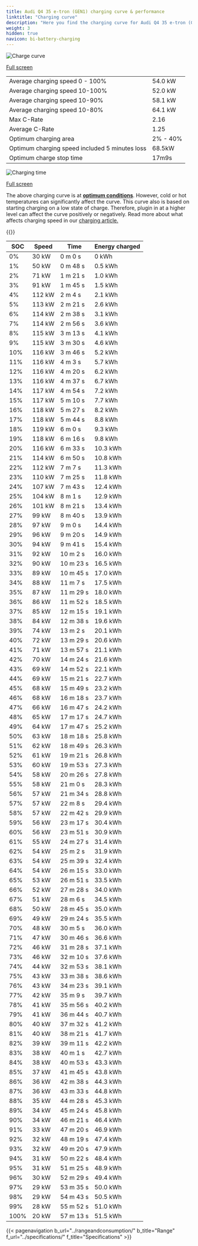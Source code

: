 ```yaml
---
title: Audi Q4 35 e-tron (GEN1) charging curve & performance
linktitle: "Charging curve"
description: "Here you find the charging curve for Audi Q4 35 e-tron (GEN1)."
weight: 3
hidden: true
navicon: bi-battery-charging
---
```

<!-- markdownlint-disable MD033 -->
<img src="/images/models/audi/q4_e-tron/q4_35_e-tron_gen1/chargingcurve.svg" alt="Charge curve" class="img-fluid">

[Full screen](/images/models/audi/q4_e-tron/q4_35_e-tron_gen1/chargingcurve.svg)


<table class="table table-striped border">
<tbody>
<tr>
<td>Average charging speed 0 - 100%</td><td>54.0 kW</td>
</tr>
<tr>
<td>Average charging speed 10-100%</td><td>52.0 kW</td>
</tr>
<tr>
<td>Average charging speed 10-90%</td><td>58.1 kW</td>
</tr>
<tr>
<td>Average charging speed 10-80%</td><td>64.1 kW</td>
</tr>
<tr>
<td>Max C-Rate</td><td>2.16</td>
</tr>
<tr>
<td>Average C-Rate</td><td>1.25</td>
</tr>
<tr>
<td>Optimum charging area</td><td>2% - 40%</td>
</tr>
<tr>
<td>Optimum charging speed included 5 minutes loss</td><td>68.5kW</td>
</tr>
<tr>
<td>Optimum charge stop time</td><td>17m9s</td>
</tr>
</tbody>
</table>
<img src="/images/models/audi/q4_e-tron/q4_35_e-tron_gen1/chargingtime.svg" alt="Charging time" class="img-fluid">

[Full screen](/images/models/audi/q4_e-tron/q4_35_e-tron_gen1/chargingtime.svg)


The above charging curve is at **[optimum conditions](../../../../../technology/battery/charging/#temperature)**. However, cold or hot temperatures can significantly affect the curve. This curve also is based on starting charging on a low state of charge. Therefore, plugin in at a higher level can affect the curve positively or negatively. Read more about what affects charging speed in our [charging article.](../../../../../technology/battery/charging/)


{{<evkxdisplayaddarticle />}}
<table class="table table-striped border">
<thead>
<tr><th>SOC</th><th>Speed</th><th>Time</th><th>Energy charged</th></tr>
</thead>
<tbody>
<tr>
<td>0%</td><td>30 kW</td><td> 0 m 0 s </td><td>0 kWh </td>
</tr>
<tr>
<td>1%</td><td>50 kW</td><td> 0 m 48 s </td><td>0.5 kWh </td>
</tr>
<tr>
<td>2%</td><td>71 kW</td><td> 1 m 21 s </td><td>1.0 kWh </td>
</tr>
<tr>
<td>3%</td><td>91 kW</td><td> 1 m 45 s </td><td>1.5 kWh </td>
</tr>
<tr>
<td>4%</td><td>112 kW</td><td> 2 m 4 s </td><td>2.1 kWh </td>
</tr>
<tr>
<td>5%</td><td>113 kW</td><td> 2 m 21 s </td><td>2.6 kWh </td>
</tr>
<tr>
<td>6%</td><td>114 kW</td><td> 2 m 38 s </td><td>3.1 kWh </td>
</tr>
<tr>
<td>7%</td><td>114 kW</td><td> 2 m 56 s </td><td>3.6 kWh </td>
</tr>
<tr>
<td>8%</td><td>115 kW</td><td> 3 m 13 s </td><td>4.1 kWh </td>
</tr>
<tr>
<td>9%</td><td>115 kW</td><td> 3 m 30 s </td><td>4.6 kWh </td>
</tr>
<tr>
<td>10%</td><td>116 kW</td><td> 3 m 46 s </td><td>5.2 kWh </td>
</tr>
<tr>
<td>11%</td><td>116 kW</td><td> 4 m 3 s </td><td>5.7 kWh </td>
</tr>
<tr>
<td>12%</td><td>116 kW</td><td> 4 m 20 s </td><td>6.2 kWh </td>
</tr>
<tr>
<td>13%</td><td>116 kW</td><td> 4 m 37 s </td><td>6.7 kWh </td>
</tr>
<tr>
<td>14%</td><td>117 kW</td><td> 4 m 54 s </td><td>7.2 kWh </td>
</tr>
<tr>
<td>15%</td><td>117 kW</td><td> 5 m 10 s </td><td>7.7 kWh </td>
</tr>
<tr>
<td>16%</td><td>118 kW</td><td> 5 m 27 s </td><td>8.2 kWh </td>
</tr>
<tr>
<td>17%</td><td>118 kW</td><td> 5 m 44 s </td><td>8.8 kWh </td>
</tr>
<tr>
<td>18%</td><td>119 kW</td><td> 6 m 0 s </td><td>9.3 kWh </td>
</tr>
<tr>
<td>19%</td><td>118 kW</td><td> 6 m 16 s </td><td>9.8 kWh </td>
</tr>
<tr>
<td>20%</td><td>116 kW</td><td> 6 m 33 s </td><td>10.3 kWh </td>
</tr>
<tr>
<td>21%</td><td>114 kW</td><td> 6 m 50 s </td><td>10.8 kWh </td>
</tr>
<tr>
<td>22%</td><td>112 kW</td><td> 7 m 7 s </td><td>11.3 kWh </td>
</tr>
<tr>
<td>23%</td><td>110 kW</td><td> 7 m 25 s </td><td>11.8 kWh </td>
</tr>
<tr>
<td>24%</td><td>107 kW</td><td> 7 m 43 s </td><td>12.4 kWh </td>
</tr>
<tr>
<td>25%</td><td>104 kW</td><td> 8 m 1 s </td><td>12.9 kWh </td>
</tr>
<tr>
<td>26%</td><td>101 kW</td><td> 8 m 21 s </td><td>13.4 kWh </td>
</tr>
<tr>
<td>27%</td><td>99 kW</td><td> 8 m 40 s </td><td>13.9 kWh </td>
</tr>
<tr>
<td>28%</td><td>97 kW</td><td> 9 m 0 s </td><td>14.4 kWh </td>
</tr>
<tr>
<td>29%</td><td>96 kW</td><td> 9 m 20 s </td><td>14.9 kWh </td>
</tr>
<tr>
<td>30%</td><td>94 kW</td><td> 9 m 41 s </td><td>15.4 kWh </td>
</tr>
<tr>
<td>31%</td><td>92 kW</td><td> 10 m 2 s </td><td>16.0 kWh </td>
</tr>
<tr>
<td>32%</td><td>90 kW</td><td> 10 m 23 s </td><td>16.5 kWh </td>
</tr>
<tr>
<td>33%</td><td>89 kW</td><td> 10 m 45 s </td><td>17.0 kWh </td>
</tr>
<tr>
<td>34%</td><td>88 kW</td><td> 11 m 7 s </td><td>17.5 kWh </td>
</tr>
<tr>
<td>35%</td><td>87 kW</td><td> 11 m 29 s </td><td>18.0 kWh </td>
</tr>
<tr>
<td>36%</td><td>86 kW</td><td> 11 m 52 s </td><td>18.5 kWh </td>
</tr>
<tr>
<td>37%</td><td>85 kW</td><td> 12 m 15 s </td><td>19.1 kWh </td>
</tr>
<tr>
<td>38%</td><td>84 kW</td><td> 12 m 38 s </td><td>19.6 kWh </td>
</tr>
<tr>
<td>39%</td><td>74 kW</td><td> 13 m 2 s </td><td>20.1 kWh </td>
</tr>
<tr>
<td>40%</td><td>72 kW</td><td> 13 m 29 s </td><td>20.6 kWh </td>
</tr>
<tr>
<td>41%</td><td>71 kW</td><td> 13 m 57 s </td><td>21.1 kWh </td>
</tr>
<tr>
<td>42%</td><td>70 kW</td><td> 14 m 24 s </td><td>21.6 kWh </td>
</tr>
<tr>
<td>43%</td><td>69 kW</td><td> 14 m 52 s </td><td>22.1 kWh </td>
</tr>
<tr>
<td>44%</td><td>69 kW</td><td> 15 m 21 s </td><td>22.7 kWh </td>
</tr>
<tr>
<td>45%</td><td>68 kW</td><td> 15 m 49 s </td><td>23.2 kWh </td>
</tr>
<tr>
<td>46%</td><td>68 kW</td><td> 16 m 18 s </td><td>23.7 kWh </td>
</tr>
<tr>
<td>47%</td><td>66 kW</td><td> 16 m 47 s </td><td>24.2 kWh </td>
</tr>
<tr>
<td>48%</td><td>65 kW</td><td> 17 m 17 s </td><td>24.7 kWh </td>
</tr>
<tr>
<td>49%</td><td>64 kW</td><td> 17 m 47 s </td><td>25.2 kWh </td>
</tr>
<tr>
<td>50%</td><td>63 kW</td><td> 18 m 18 s </td><td>25.8 kWh </td>
</tr>
<tr>
<td>51%</td><td>62 kW</td><td> 18 m 49 s </td><td>26.3 kWh </td>
</tr>
<tr>
<td>52%</td><td>61 kW</td><td> 19 m 21 s </td><td>26.8 kWh </td>
</tr>
<tr>
<td>53%</td><td>60 kW</td><td> 19 m 53 s </td><td>27.3 kWh </td>
</tr>
<tr>
<td>54%</td><td>58 kW</td><td> 20 m 26 s </td><td>27.8 kWh </td>
</tr>
<tr>
<td>55%</td><td>58 kW</td><td> 21 m 0 s </td><td>28.3 kWh </td>
</tr>
<tr>
<td>56%</td><td>57 kW</td><td> 21 m 34 s </td><td>28.8 kWh </td>
</tr>
<tr>
<td>57%</td><td>57 kW</td><td> 22 m 8 s </td><td>29.4 kWh </td>
</tr>
<tr>
<td>58%</td><td>57 kW</td><td> 22 m 42 s </td><td>29.9 kWh </td>
</tr>
<tr>
<td>59%</td><td>56 kW</td><td> 23 m 17 s </td><td>30.4 kWh </td>
</tr>
<tr>
<td>60%</td><td>56 kW</td><td> 23 m 51 s </td><td>30.9 kWh </td>
</tr>
<tr>
<td>61%</td><td>55 kW</td><td> 24 m 27 s </td><td>31.4 kWh </td>
</tr>
<tr>
<td>62%</td><td>54 kW</td><td> 25 m 2 s </td><td>31.9 kWh </td>
</tr>
<tr>
<td>63%</td><td>54 kW</td><td> 25 m 39 s </td><td>32.4 kWh </td>
</tr>
<tr>
<td>64%</td><td>54 kW</td><td> 26 m 15 s </td><td>33.0 kWh </td>
</tr>
<tr>
<td>65%</td><td>53 kW</td><td> 26 m 51 s </td><td>33.5 kWh </td>
</tr>
<tr>
<td>66%</td><td>52 kW</td><td> 27 m 28 s </td><td>34.0 kWh </td>
</tr>
<tr>
<td>67%</td><td>51 kW</td><td> 28 m 6 s </td><td>34.5 kWh </td>
</tr>
<tr>
<td>68%</td><td>50 kW</td><td> 28 m 45 s </td><td>35.0 kWh </td>
</tr>
<tr>
<td>69%</td><td>49 kW</td><td> 29 m 24 s </td><td>35.5 kWh </td>
</tr>
<tr>
<td>70%</td><td>48 kW</td><td> 30 m 5 s </td><td>36.0 kWh </td>
</tr>
<tr>
<td>71%</td><td>47 kW</td><td> 30 m 46 s </td><td>36.6 kWh </td>
</tr>
<tr>
<td>72%</td><td>46 kW</td><td> 31 m 28 s </td><td>37.1 kWh </td>
</tr>
<tr>
<td>73%</td><td>46 kW</td><td> 32 m 10 s </td><td>37.6 kWh </td>
</tr>
<tr>
<td>74%</td><td>44 kW</td><td> 32 m 53 s </td><td>38.1 kWh </td>
</tr>
<tr>
<td>75%</td><td>43 kW</td><td> 33 m 38 s </td><td>38.6 kWh </td>
</tr>
<tr>
<td>76%</td><td>43 kW</td><td> 34 m 23 s </td><td>39.1 kWh </td>
</tr>
<tr>
<td>77%</td><td>42 kW</td><td> 35 m 9 s </td><td>39.7 kWh </td>
</tr>
<tr>
<td>78%</td><td>41 kW</td><td> 35 m 56 s </td><td>40.2 kWh </td>
</tr>
<tr>
<td>79%</td><td>41 kW</td><td> 36 m 44 s </td><td>40.7 kWh </td>
</tr>
<tr>
<td>80%</td><td>40 kW</td><td> 37 m 32 s </td><td>41.2 kWh </td>
</tr>
<tr>
<td>81%</td><td>40 kW</td><td> 38 m 21 s </td><td>41.7 kWh </td>
</tr>
<tr>
<td>82%</td><td>39 kW</td><td> 39 m 11 s </td><td>42.2 kWh </td>
</tr>
<tr>
<td>83%</td><td>38 kW</td><td> 40 m 1 s </td><td>42.7 kWh </td>
</tr>
<tr>
<td>84%</td><td>38 kW</td><td> 40 m 53 s </td><td>43.3 kWh </td>
</tr>
<tr>
<td>85%</td><td>37 kW</td><td> 41 m 45 s </td><td>43.8 kWh </td>
</tr>
<tr>
<td>86%</td><td>36 kW</td><td> 42 m 38 s </td><td>44.3 kWh </td>
</tr>
<tr>
<td>87%</td><td>36 kW</td><td> 43 m 33 s </td><td>44.8 kWh </td>
</tr>
<tr>
<td>88%</td><td>35 kW</td><td> 44 m 28 s </td><td>45.3 kWh </td>
</tr>
<tr>
<td>89%</td><td>34 kW</td><td> 45 m 24 s </td><td>45.8 kWh </td>
</tr>
<tr>
<td>90%</td><td>34 kW</td><td> 46 m 21 s </td><td>46.4 kWh </td>
</tr>
<tr>
<td>91%</td><td>33 kW</td><td> 47 m 20 s </td><td>46.9 kWh </td>
</tr>
<tr>
<td>92%</td><td>32 kW</td><td> 48 m 19 s </td><td>47.4 kWh </td>
</tr>
<tr>
<td>93%</td><td>32 kW</td><td> 49 m 20 s </td><td>47.9 kWh </td>
</tr>
<tr>
<td>94%</td><td>31 kW</td><td> 50 m 22 s </td><td>48.4 kWh </td>
</tr>
<tr>
<td>95%</td><td>31 kW</td><td> 51 m 25 s </td><td>48.9 kWh </td>
</tr>
<tr>
<td>96%</td><td>30 kW</td><td> 52 m 29 s </td><td>49.4 kWh </td>
</tr>
<tr>
<td>97%</td><td>29 kW</td><td> 53 m 35 s </td><td>50.0 kWh </td>
</tr>
<tr>
<td>98%</td><td>29 kW</td><td> 54 m 43 s </td><td>50.5 kWh </td>
</tr>
<tr>
<td>99%</td><td>28 kW</td><td> 55 m 52 s </td><td>51.0 kWh </td>
</tr>
<tr>
<td>100%</td><td>20 kW</td><td> 57 m 13 s </td><td>51.5 kWh </td>
</tr>
</tbody>
</table>


{{< pagenavigation b_url="../rangeandconsumption/" b_title="Range" f_url="../specifications/" f_title="Specifications" >}}
